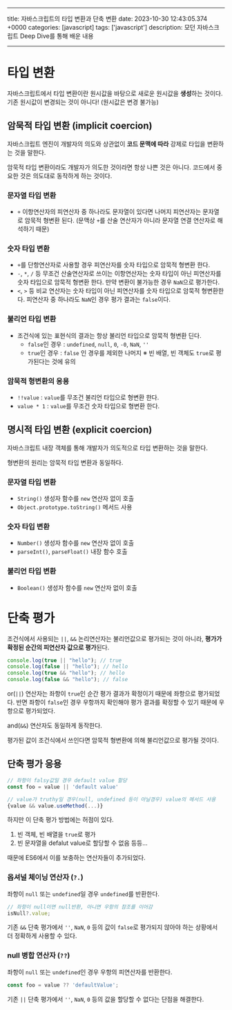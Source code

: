 

---
title: 자바스크립트의 타입 변환과 단축 변환
date: 2023-10-30 12:43:05.374 +0000
categories: [javascript]
tags: ['javascript']
description: 모던 자바스크립트 Deep Dive를 통해 배운 내용


---

# 타입 변환
자바스크립트에서 타입 변환이란 원시값을 바탕으로 새로운 원시값을 **생성**하는 것이다.
기존 원시값이 변경되는 것이 아니다! (원시값은 변경 불가능)

## 암묵적 타입 변환 (implicit coercion)
자바스크립트 엔진이 개발자의 의도와 상관없이 **코드 문맥에 따라** 강제로 타입을 변환하는 것을 말한다.

암묵적 타입 변환이라도 개발자가 의도한 것이라면 항상 나쁜 것은 아니다. 코드에서 중요한 것은 의도대로 동작하게 하는 것이다.

### 문자열 타입 변환
- `+` 이항연산자의 피연산자 중 하나라도 문자열이 있다면 나머지 피연산자는 문자열로 암묵적 형변환 된다. 
(문맥상 `+`를 산술 연산자가 아니라 문자열 연결 연산자로 해석하기 때문)

### 숫자 타입 변환
- `+`를 단항연산자로 사용할 경우 피연산자를 숫자 타입으로 암묵적 형변환 한다.
- `-`, `*`, `/` 등 무조건 산술연산자로 쓰이는 이항연산자는 숫자 타입이 아닌 피연산자를 숫자 타입으로 암묵적 형변환 한다.
만약 변환이 불가능한 경우 `NaN`으로 평가한다.
- `<`, `>` 등 비교 연산자는 숫자 타입이 아닌 피연산자를 숫자 타입으로 암묵적 형변환한다.
피연산자 중 하나라도 `NaN`인 경우 평가 결과는 `false`이다.

### 불리언 타입 변환
- 조건식에 있는 표현식의 결과는 항상 불리언 타입으로 암묵적 형변환 딘다.
  - `false`인 경우 : `undefined`, `null`, `0`, `-0`, `NaN`, `''`
  - `true`인 경우 : `false` 인 경우를 제외한 나머지
  ※ 빈 배열, 빈 객체도 `true`로 평가된다는 것에 유의
  
### 암묵적 형변환의 응용

- `!!value` : `value`를 무조건 불리언 타입으로 형변환 한다.
- `value * 1` : `value`를 무조건 숫자 타입으로 형변환 한다.

## 명시적 타입 변환 (explicit coercion)
자바스크립트 내장 객체를 통해 개발자가 의도적으로 타입 변환하는 것을 말한다.

형변환의 원리는 암묵적 타입 변환과 동일하다.

### 문자열 타입 변환
- `String()` 생성자 함수를 `new` 연산자 없이 호출
- `Object.prototype.toString()` 메서드 사용

### 숫자 타입 변환
- `Number()` 생성자 함수를 `new` 연산자 없이 호출
- `parseInt()`, `parseFloat()` 내장 함수 호출

### 불리언 타입 변환
- `Boolean()` 생성자 함수를 `new` 연산자 없이 호출

# 단축 평가

조건식에서 사용되는 `||`, `&&` 논리연산자는 불리언값으로 평가되는 것이 아니라, **평가가 확정된 순간의 피연산자 값으로 평가**된다.

```javascript
console.log(true || "hello"); // true
console.log(false || "hello"); // hello
console.log(true && "hello"); // hello
console.log(false && "hello"); // false
```

or(`||`) 연산자는 좌항이 `true`인 순간 평가 결과가 확정이기 때문에 좌항으로 평가되었다.
반면 좌항이 `false`인 경우 우항까지 확인해야 평가 결과를 확정할 수 있기 때문에 우항으로 평가되었다.

and(`&&`) 연산자도 동일하게 동작한다.

평가된 값이 조건식에서 쓰인다면 암묵적 형변환에 의해 불리언값으로 평가될 것이다.

## 단축 평가 응용
```javascript
// 좌항이 falsy값일 경우 default value 할당
const foo = value || 'default value'

// value가 truthy일 경우(null, undefined 등이 아닐경우) value의 메서드 사용
{value && value.useMethod(...)}
```

하지만 이 단축 평가 방법에는 허점이 있다.
1. 빈 객체, 빈 배열을 `true`로 평가
2. 빈 문자열을 defalut value로 할당할 수 없음
등등...

때문에 ES6에서 이를 보충하는 연산자들이 추가되었다.

### 옵셔널 체이닝 연산자 (`?.`)

좌항이 `null` 또는 `undefined`일 경우 `undefined`를 반환한다.

```javascript
// 좌항이 null이면 null반환, 아니면 우항의 참조를 이어감
isNull?.value; 
```

기존 `&&` 단축 평가에서 `''`, `NaN`, `0` 등의 값이 `false`로 평가되지 않아야 하는 상황에서 더 정확하게 사용할 수 있다.

### null 병합 연산자 (`??`)

좌항이 `null` 또는 `undefined`인 경우 우항의 피연산자를 반환한다.

```javascript
const foo = value ?? 'defaultValue';
```

기존 `||` 단축 평가에서 `''`, `NaN`, `0` 등의 값을 할당할 수 없다는 단점을 해결한다.

        